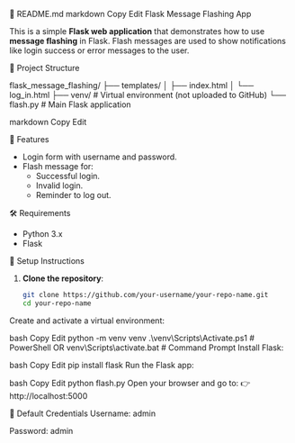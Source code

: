 📄 README.md
markdown
Copy
Edit
Flask Message Flashing App

This is a simple **Flask web application** that demonstrates how to use **message flashing** in Flask. Flash messages are used to show notifications like login success or error messages to the user.

📁 Project Structure

flask_message_flashing/
├── templates/
│ ├── index.html
│ └── log_in.html
├── venv/ # Virtual environment (not uploaded to GitHub)
└── flash.py # Main Flask application

markdown
Copy
Edit

 🚀 Features

- Login form with username and password.
- Flash message for:
  - Successful login.
  - Invalid login.
  - Reminder to log out.

 🛠 Requirements

- Python 3.x
- Flask

🔧 Setup Instructions

1. **Clone the repository**:

   ```bash
   git clone https://github.com/your-username/your-repo-name.git
   cd your-repo-name
Create and activate a virtual environment:

bash
Copy
Edit
python -m venv venv
.\venv\Scripts\Activate.ps1    # PowerShell
 OR
venv\Scripts\activate.bat      # Command Prompt
Install Flask:

bash
Copy
Edit
pip install flask
Run the Flask app:

bash
Copy
Edit
python flash.py
Open your browser and go to:
👉 http://localhost:5000

📝 Default Credentials
Username: admin

Password: admin
